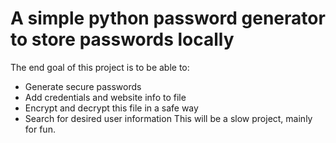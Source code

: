 # A simple python password generator to store passwords locally
The end goal of this project is to be able to:
- Generate secure passwords
- Add credentials and website info to file
- Encrypt and decrypt this file in a safe way
- Search for desired user information
This will be a slow project, mainly for fun.
